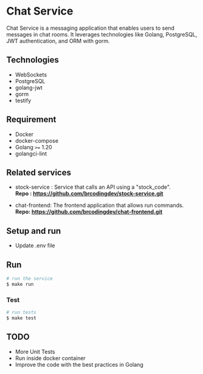 # Chat Service

Chat Service is a messaging application that enables users to send messages in chat rooms. It leverages technologies like Golang, PostgreSQL, JWT authentication, and ORM with gorm.

## Technologies
- WebSockets
- PostgreSQL
- golang-jwt
- gorm
- testify


## Requirement
- Docker
- docker-compose
- Golang `>=` 1.20
- golangci-lint


## Related services
- stock-service : Service that calls an API using a "stock_code".  <br/>
  <b>Repo : https://github.com/brcodingdev/stock-service.git </b>


- chat-frontend: The frontend application that allows run commands. <br/>
  <b>Repo: https://github.com/brcodingdev/chat-frontend.git </b>

## Setup and run
 - Update .env file
## Run

```bash
# run the service
$ make run
```

### Test

```bash
# run tests
$ make test
```


## TODO
 - More Unit Tests
 - Run inside docker container
 - Improve the code with the best practices in Golang